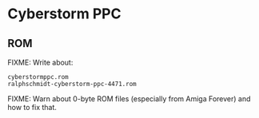 # Cyberstorm PPC

## ROM

FIXME: Write about:

    cyberstormppc.rom
    ralphschmidt-cyberstorm-ppc-4471.rom

FIXME: Warn about 0-byte ROM files (especially from Amiga Forever) and how to
fix that.
